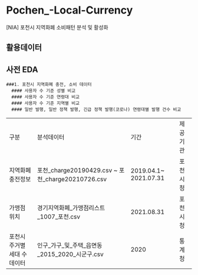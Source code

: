 # Pochen_-Local-Currency
[NIA] 포천시 지역화폐 소비패턴 분석 및 활성화

## 활용데이터
<table>
  <tr>
    <td>구분</td><td>분석데이터</td><td>기간</td><td>제공기관</td>
  <tr>
    <td>지역화폐 충전정보</td><td>포천_charge20190429.csv ~ 포천_charge20210726.csv</td><td>2019.04.1~ 2021.07.31</td><td>포천시청</td>
  <tr>
    <td>가맹점 위치</td><td>경기지역화폐_가맹점리스트_1007_포천.csv</td><td>2021.08.31</td><td>포천시청</td>
  <tr>
    <td>포천시 주거별 세대 수 데이터</td><td>인구_가구_및_주택_읍면동_2015_2020_시군구.csv</td><td>2020</td><td>통계청</td>

## 사전 EDA
    ###1. 포천시 지역화폐 충전, 소비 데이터
      #### 사용자 수 기준 성별 비교
      #### 사용자 수 기준 연령대 비교
      #### 사용자 수 기준 지역별 비교
      #### 일반 발행, 일반 정책 발행, 긴급 정책 발행(코로나) 연령대별 발행 건수 비교
